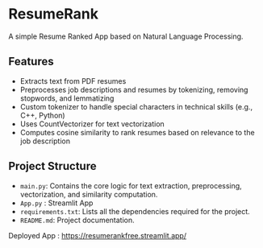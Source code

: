 # ResumeRank

A simple Resume Ranked App based on Natural Language Processing.

## Features

- Extracts text from PDF resumes
- Preprocesses job descriptions and resumes by tokenizing, removing stopwords, and lemmatizing
- Custom tokenizer to handle special characters in technical skills (e.g., C++, Python)
- Uses CountVectorizer for text vectorization
- Computes cosine similarity to rank resumes based on relevance to the job description

## Project Structure

- `main.py`: Contains the core logic for text extraction, preprocessing, vectorization, and similarity computation.
- `App.py` : Streamlit App
- `requirements.txt`: Lists all the dependencies required for the project.
- `README.md`: Project documentation.



Deployed App : https://resumerankfree.streamlit.app/
